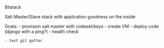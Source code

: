 Bitstack 

Salt Master/Slave stack with application goodness on the inside

Goals:
	- provision salt master with codeset/keys
	- create VM
	- deploy code
		(django with a ping?)
	- health check
	
	- test git gutter
